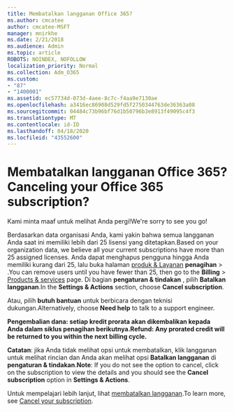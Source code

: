 ```yaml
---
title: Membatalkan langganan Office 365?
ms.author: cmcatee
author: cmcatee-MSFT
manager: mnirkhe
ms.date: 2/21/2018
ms.audience: Admin
ms.topic: article
ROBOTS: NOINDEX, NOFOLLOW
localization_priority: Normal
ms.collection: Adm_O365
ms.custom:
- "87"
- "1400001"
ms.assetid: ec57734d-073d-4aee-8c7c-f4aa9e7130ae
ms.openlocfilehash: a3416ec86908d529fd5f2750344763de36363a08
ms.sourcegitcommit: 04484c73b96bf76d1b50796b3e8913f49095c4f3
ms.translationtype: MT
ms.contentlocale: id-ID
ms.lasthandoff: 04/18/2020
ms.locfileid: "43552600"
---
```

# <a name="canceling-your-office-365-subscription"></a><span data-ttu-id="8c375-102">Membatalkan langganan Office 365?</span><span class="sxs-lookup"><span data-stu-id="8c375-102">Canceling your Office 365 subscription?</span></span>

<span data-ttu-id="8c375-103">Kami minta maaf untuk melihat Anda pergi!</span><span class="sxs-lookup"><span data-stu-id="8c375-103">We're sorry to see you go!</span></span>
  
<span data-ttu-id="8c375-104">Berdasarkan data organisasi Anda, kami yakin bahwa semua langganan Anda saat ini memiliki lebih dari 25 lisensi yang ditetapkan.</span><span class="sxs-lookup"><span data-stu-id="8c375-104">Based on your organization data, we believe all your current subscriptions have more than 25 assigned licenses.</span></span> <span data-ttu-id="8c375-105">Anda dapat menghapus pengguna hingga Anda memiliki kurang dari 25, lalu buka halaman [produk & Layanan](https://go.microsoft.com/fwlink/p/?linkid=842054) **penagihan** \> .</span><span class="sxs-lookup"><span data-stu-id="8c375-105">You can remove users until you have fewer than 25, then go to the **Billing** \> [Products & services](https://go.microsoft.com/fwlink/p/?linkid=842054) page.</span></span> <span data-ttu-id="8c375-106">Di bagian **pengaturan & tindakan** , pilih **Batalkan langganan**.</span><span class="sxs-lookup"><span data-stu-id="8c375-106">In the **Settings & Actions** section, choose **Cancel subscription**.</span></span>
  
<span data-ttu-id="8c375-107">Atau, pilih **butuh bantuan** untuk berbicara dengan teknisi dukungan.</span><span class="sxs-lookup"><span data-stu-id="8c375-107">Alternatively, choose **Need help** to talk to a support engineer.</span></span>
  
<span data-ttu-id="8c375-108">**Pengembalian dana: setiap kredit prorata akan dikembalikan kepada Anda dalam siklus penagihan berikutnya.**</span><span class="sxs-lookup"><span data-stu-id="8c375-108">**Refund: Any prorated credit will be returned to you within the next billing cycle.**</span></span> 

<span data-ttu-id="8c375-109">**Catatan**: jika Anda tidak melihat opsi untuk membatalkan, klik langganan untuk melihat rincian dan Anda akan melihat opsi **Batalkan langganan** di **pengaturan & tindakan**.</span><span class="sxs-lookup"><span data-stu-id="8c375-109">**Note**: If you do not see the option to cancel, click on the subscription to view the details and you should see the **Cancel subscription** option in **Settings & Actions**.</span></span> 

<span data-ttu-id="8c375-110">Untuk mempelajari lebih lanjut, lihat [membatalkan langganan](https://docs.microsoft.com/office365/admin/subscriptions-and-billing/cancel-your-subscription).</span><span class="sxs-lookup"><span data-stu-id="8c375-110">To learn more, see [Cancel your subscription](https://docs.microsoft.com/office365/admin/subscriptions-and-billing/cancel-your-subscription).</span></span>
